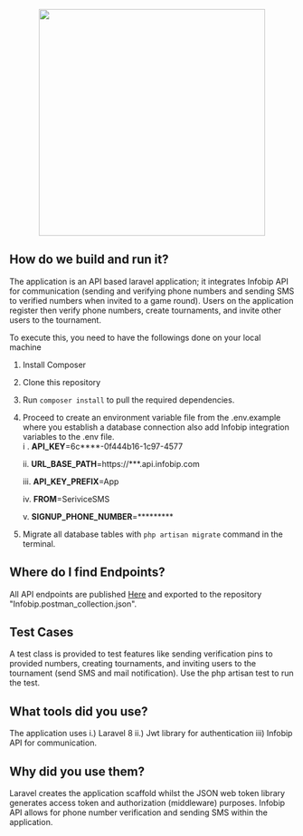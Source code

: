 <p align="center"><a href="https://laravel.com" target="_blank"><img src="https://raw.githubusercontent.com/laravel/art/master/logo-lockup/5%20SVG/2%20CMYK/1%20Full%20Color/laravel-logolockup-cmyk-red.svg" width="400"></a></p>


## How do we build and run it?

The application is an API based laravel application; it integrates Infobip API for communication (sending and verifying phone numbers and sending SMS to verified numbers when invited to a game round). Users on the application register then verify phone numbers, create tournaments, and invite other users to the tournament.

To execute this, you need to have the followings done on your local machine

1. Install Composer

2. Clone this repository

3. Run `composer install` to pull the required dependencies. 

4. Proceed to create an environment variable file from the .env.example where you establish a database connection also add Infobip integration variables to the .env file. <br>
    i .     **API_KEY**=6c****-0f444b16-1c97-4577
    
    ii.     **URL_BASE_PATH**=https://***.api.infobip.com
    
    iii.    **API_KEY_PREFIX**=App
    
    iv.     **FROM**=SeriviceSMS
    
    v.      **SIGNUP_PHONE_NUMBER**=*********
    
5. Migrate all database tables with `php artisan migrate` command in the terminal. 

## Where do I find Endpoints?

All API endpoints are published <a href="https://documenter.getpostman.com/view/3879258/TzkzqebX#a34d8670-1c62-4a56-94e5-8f416d8d7342">Here</a> and exported to the repository "Infobip.postman_collection.json". 

## Test Cases

A test class is provided to test features like sending verification pins to provided numbers, creating tournaments, and inviting users to the tournament (send SMS and mail notification). Use the php artisan test to run the test. 


## What tools did you use?

The application uses 
i.) Laravel 8 ii.) Jwt library for authentication iii) Infobip API for communication.

## Why did you use them?
Laravel creates the application scaffold whilst the JSON web token library generates access token and authorization (middleware) purposes. Infobip API allows for phone number verification and sending SMS within the application.


